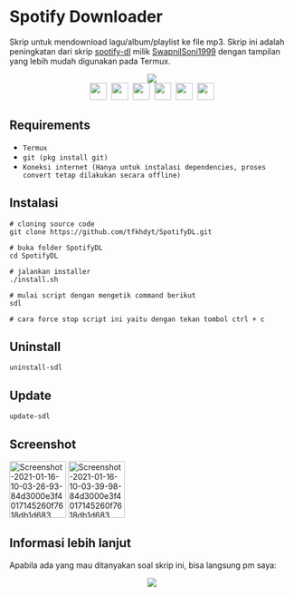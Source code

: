# Spotify Downloader
Skrip untuk mendownload lagu/album/playlist ke file mp3. Skrip ini adalah peningkatan dari skrip <a href="https://github.com/SwapnilSoni1999/spotify-dl">spotify-dl</a> milik <a href="https://github.com/SwapnilSoni1999">SwapnilSoni1999</a> dengan tampilan yang lebih mudah digunakan pada Termux.
<p align=center>
<img src="https://img.shields.io/badge/Created%20by-tfkhdyt-blue?style=for-the-badge&logo=github"/><br>
<a href="Https://facebook.com/tfkhdyt142"><img height="30" src="https://www.pinclipart.com/picdir/big/2-21918_download-transparent-background-facebook-logo-clipart-facebook-logo.png"></a>&nbsp;
<a href="https://twitter.com/tfkhdyt"><img height="30" src="https://www.pinclipart.com/picdir/big/64-649167_the-pairings-twitter-icon-rounded-square-clipart.png"></a>&nbsp;
<a href="https://instagram.com/_tfkhdyt_"><img height="30" src="https://camo.githubusercontent.com/5cf2a148d1763dca531d1d43bdf234b4e57ee2e00f613589e6d307ccd1077a9f/68747470733a2f2f7777772e70696e636c69706172742e636f6d2f7069636469722f6269672f3130392d313039393330315f696e7374616772616d2d696e7374616772616d2d6c6f676f2d6e6f2d626f726465722d636c69706172742e706e67"></a>&nbsp;
<a href="https://youtube.com/tfkhdyt"><img height="30" src="https://www.pinclipart.com/picdir/big/530-5305952_youtube-computer-icons-portable-network-graphics-logo-logo.png"></a>&nbsp;
<a href="https://t.me/tfkhdyt"><img height="30" src="https://cdn4.iconfinder.com/data/icons/social-media-2146/512/37_social-512.png"></a>&nbsp;
<a href="https://open.spotify.com/playlist/4JR5wqcnuOQw6ppF38Vpu9?si=zHMKBfCiRrGVamKsL8LXqQ"><img height="30" src="https://cdn2.iconfinder.com/data/icons/social-icons-33/128/Spotify-512.png"></a>
</p>

## Requirements
- `Termux`
- `git (pkg install git)`
- `Koneksi internet (Hanya untuk instalasi dependencies, proses convert tetap dilakukan secara offline)`

## Instalasi
```Shell
# cloning source code
git clone https://github.com/tfkhdyt/SpotifyDL.git

# buka folder SpotifyDL
cd SpotifyDL

# jalankan installer
./install.sh

# mulai script dengan mengetik command berikut
sdl

# cara force stop script ini yaitu dengan tekan tombol ctrl + c
```

## Uninstall
`
uninstall-sdl
`

## Update
`update-sdl`

## Screenshot
<a href="https://postimg.cc/wynY8KsX" target="_blank"><img src="https://i.postimg.cc/wynY8KsX/Screenshot-2021-01-16-10-03-26-93-84d3000e3f4017145260f7618db1d683.jpg" alt="Screenshot-2021-01-16-10-03-26-93-84d3000e3f4017145260f7618db1d683" height=100/></a> <a href="https://postimg.cc/tnPQ9rhL" target="_blank"><img src="https://i.postimg.cc/tnPQ9rhL/Screenshot-2021-01-16-10-03-39-98-84d3000e3f4017145260f7618db1d683.jpg" alt="Screenshot-2021-01-16-10-03-39-98-84d3000e3f4017145260f7618db1d683" height=100/></a> 

## Informasi lebih lanjut
Apabila ada yang mau ditanyakan soal skrip ini, bisa langsung pm saya:
<p align=center>
<a href="https://linktr.ee/tfkhdyt" target="_blank"><img src="https://img.shields.io/badge/Contact-me-green?style=for-the-badge"/></a>
</p>
